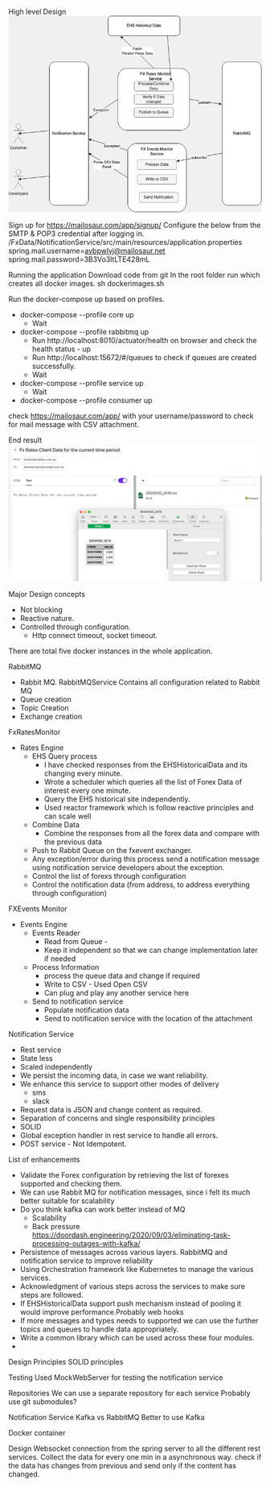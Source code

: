 
High level Design
![Design.png](Design.png)

Sign up for
https://mailosaur.com/app/signup/
Configure the below from the SMTP & POP3 credential after logging in.
/FxData/NotificationService/src/main/resources/application.properties
spring.mail.username=avbpwlvj@mailosaur.net
spring.mail.password=3B3Vo3ltLTE428mL

Running the application
Download code from git 
In the root folder run which creates all docker images.
sh dockerimages.sh

Run the docker-compose up based on profiles.

- docker-compose --profile core up
  - Wait
- docker-compose --profile rabbitmq up
  - Run http://localhost:8010/actuator/health on browser and check the health status - up
  - Run http://localhost:15672/#/queues to check if queues are created successfully.
  - Wait
- docker-compose --profile service up
  - Wait
- docker-compose --profile consumer up

check https://mailosaur.com/app/ with your username/password to check for mail message with CSV attachment.

End result
![img.png](img.png)

Major Design concepts
- Not blocking
- Reactive nature.
- Controlled through configuration.
  - Http connect timeout, socket timeout.

There are total five docker instances in the whole application.

RabbitMQ
  - Rabbit MQ.
RabbitMQService
Contains all configuration related to Rabbit MQ
- Queue creation
- Topic Creation
- Exchange creation 

FxRatesMonitor
- Rates Engine
  - EHS Query process
    - I have checked responses from the EHSHistoricalData and its changing every minute.
    - Wrote a scheduler which queries all the list of Forex Data of interest every one minute.
    - Query the EHS historical site independently.
    - Used reactor framework which is follow reactive principles and can scale well
  - Combine Data
    - Combine the responses from all the forex data and compare with the previous data
  - Push to Rabbit Queue on the fxevent exchanger.
  - Any exception/error during this process send a notification message using notification service developers about the exception.
  - Control the list of forexs through configuration
  - Control the notification data (from address, to address everything through configuration)

FXEvents Monitor
- Events Engine
  - Events Reader
    - Read from Queue - 
    - Keep it independent so that we can change implementation later if needed  
  - Process Information
    - process the queue data and change if required
    - Write to CSV - Used Open CSV  
    - Can plug and play any another service here
  - Send to notification service
    - Populate notification data
    - Send to notification service with the location of the attachment

Notification Service
- Rest service
- State less
- Scaled independently
- We persist the incoming data, in case we want reliability.
- We enhance this service to support other modes of delivery
    - sms
    - slack
- Request data is JSON and change content as required.
- Separation of concerns and single responsibility principles
- SOLID
- Global exception handler in rest service to handle all errors.
- POST service - Not Idempotent.


List of enhancements 
- Validate the Forex configuration by retrieving the list of forexes supported and checking them.
- We can use Rabbit MQ for notification messages, since i felt its much better suitable for scalability
- Do you think kafka can work better instead of MQ 
  - Scalability
  - Back pressure
   https://doordash.engineering/2020/09/03/eliminating-task-processing-outages-with-kafka/
- Persistence of messages across various layers. RabbitMQ and notification service to improve reliability
- Using Orchestration framework like Kubernetes to manage the various services.
- Acknowledgment of various steps across the services to make sure steps are followed.
- If EHSHistoricalData support push mechanism instead of pooling it would improve performance.Probably web hooks
- If more messages and types needs to supported we can use the further topics and queues to handle data appropriately.
- Write a common library which can be used across these four modules.
- 


Design Principles
SOLID principles

Testing 
Used MockWebServer for testing the notification service


Repositories
We can use a separate repository for each service
Probably use git submodules?

Notification Service
Kafka vs RabbitMQ
Better to use Kafka

Docker container



Design
Websocket connection from the spring server to all the different rest services.
Collect the data for every one min in a asynchronous way.
check if the data has changes from previous and send only if the content has changed.


